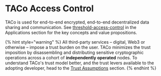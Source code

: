# TACo Access Control

TACo is used for end-to-end encrypted, end-to-end decentralized data sharing and communication. See [threshold-access-control](../../applications/threshold-access-control/ "mention") in the Applications section for the key concepts and value propositions.&#x20;

{% hint style="warning" %}
All third-party services – digital, Web3 or otherwise – impose a trust burden on the user. TACo minimizes the trust imposition by disassembling and distributing sensitive cryptographic operations across a cohort of **independently operated** nodes. To understand TACo's trust model better, and the trust levers available to the adopting developer, head to the [Trust Assumptions](trust-assumptions/) section.&#x20;
{% endhint %}

